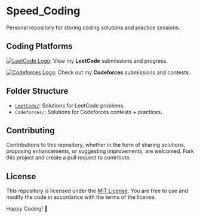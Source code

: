 # Speed_Coding
Personal repository for storing coding solutions and practice sessions.


## Coding Platforms

[![LeetCode Logo](https://leetcode.com/favicon.ico)](https://leetcode.com/atesamabdullah8/): View my **LeetCode** submissions and progress.

[![Codeforces Logo](https://sta.codeforces.com/s/98849/favicon-32x32.png)](https://codeforces.com/profile/atesam): Check out my **Codeforces** submissions and contests.


## Folder Structure

- [`LeetCode/`](./Leetcode): Solutions for LeetCode problems.
- `Codeforces/`: Solutions for Codeforces contests + practices.


## Contributing

Contributions to this repository, whether in the form of sharing solutions, proposing enhancements, or suggesting improvements, are welcomed. Fork this project and create a pull request to contribute.

## License

This repository is licensed under the [MIT License](LICENSE). You are free to use and modify the code in accordance with the terms of the license.

Happy Coding! 🌟
